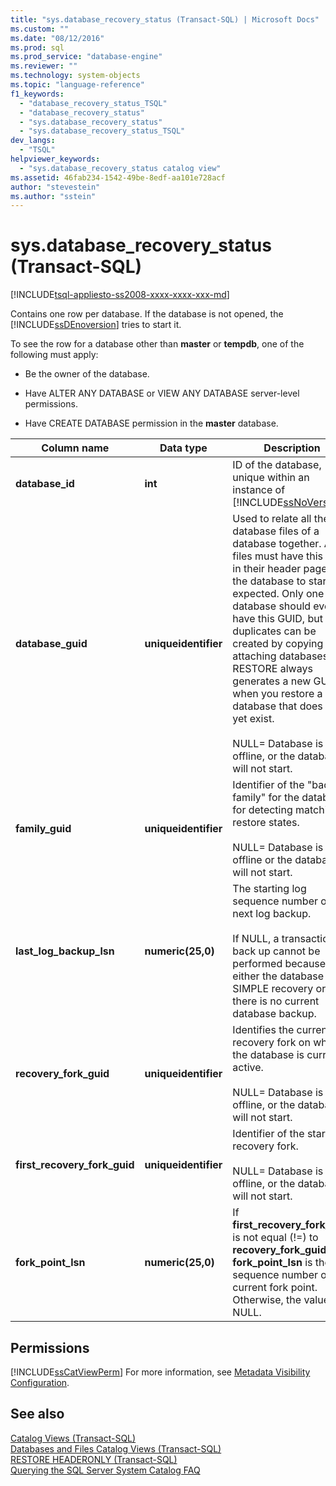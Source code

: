 ```yaml
---
title: "sys.database_recovery_status (Transact-SQL) | Microsoft Docs"
ms.custom: ""
ms.date: "08/12/2016"
ms.prod: sql
ms.prod_service: "database-engine"
ms.reviewer: ""
ms.technology: system-objects
ms.topic: "language-reference"
f1_keywords: 
  - "database_recovery_status_TSQL"
  - "database_recovery_status"
  - "sys.database_recovery_status"
  - "sys.database_recovery_status_TSQL"
dev_langs: 
  - "TSQL"
helpviewer_keywords: 
  - "sys.database_recovery_status catalog view"
ms.assetid: 46fab234-1542-49be-8edf-aa101e728acf
author: "stevestein"
ms.author: "sstein"
---
```

# sys.database_recovery_status (Transact-SQL)
[!INCLUDE[tsql-appliesto-ss2008-xxxx-xxxx-xxx-md](../../includes/tsql-appliesto-ss2008-xxxx-xxxx-xxx-md.md)]

  Contains one row per database. If the database is not opened, the [!INCLUDE[ssDEnoversion](../../includes/ssdenoversion-md.md)] tries to start it.  
  
 To see the row for a database other than **master** or **tempdb**, one of the following must apply:  
  
-   Be the owner of the database.  
  
-   Have ALTER ANY DATABASE or VIEW ANY DATABASE server-level permissions.  
  
-   Have CREATE DATABASE permission in the **master** database.    
  
|Column name|Data type|Description|  
|-----------------|---------------|-----------------|  
|**database_id**|**int**|ID of the database, unique within an instance of [!INCLUDE[ssNoVersion](../../includes/ssnoversion-md.md)].|  
|**database_guid**|**uniqueidentifier**|Used to relate all the database files of a database together. All files must have this GUID in their header page for the database to start as expected. Only one database should ever have this GUID, but duplicates can be created by copying and attaching databases. RESTORE always generates a new GUID when you restore a database that does not yet exist.<br /><br /> NULL= Database is offline, or the database will not start.|  
|**family_guid**|**uniqueidentifier**|Identifier of the "backup family" for the database for detecting matching restore states.<br /><br /> NULL= Database is offline or the database will not start.|  
|**last_log_backup_lsn**|**numeric(25,0)**|The starting log sequence number of the next log backup.<br /><br /> If NULL, a transaction log back up cannot be performed because either the database is in SIMPLE recovery or there is no current database backup.|  
|**recovery_fork_guid**|**uniqueidentifier**|Identifies the current recovery fork on which the database is currently active.<br /><br /> NULL= Database is offline, or the database will not start.|  
|**first_recovery_fork_guid**|**uniqueidentifier**|Identifier of the starting recovery fork.<br /><br /> NULL= Database is offline, or the database will not start.|  
|**fork_point_lsn**|**numeric(25,0)**|If **first_recovery_fork_guid** is not equal (!=) to **recovery_fork_guid**, **fork_point_lsn** is the log sequence number of the current fork point. Otherwise, the value is NULL.|  
  
## Permissions  
 [!INCLUDE[ssCatViewPerm](../../includes/sscatviewperm-md.md)] For more information, see [Metadata Visibility Configuration](../../relational-databases/security/metadata-visibility-configuration.md).  
  
## See also  
 [Catalog Views &#40;Transact-SQL&#41;](../../relational-databases/system-catalog-views/catalog-views-transact-sql.md)   
 [Databases and Files Catalog Views &#40;Transact-SQL&#41;](../../relational-databases/system-catalog-views/databases-and-files-catalog-views-transact-sql.md)   
 [RESTORE HEADERONLY &#40;Transact-SQL&#41;](../../t-sql/statements/restore-statements-headeronly-transact-sql.md)   
 [Querying the SQL Server System Catalog FAQ](../../relational-databases/system-catalog-views/querying-the-sql-server-system-catalog-faq.md)  
  
  
